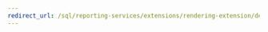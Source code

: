 ```yaml
---
redirect_url: /sql/reporting-services/extensions/rendering-extension/deploying-a-rendering-extension
---
```

